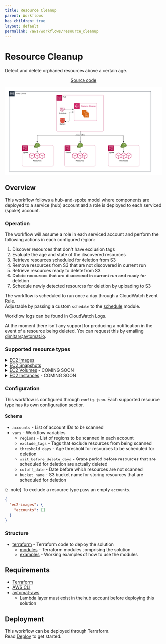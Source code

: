 ```yaml
---
title: Resource Cleanup
parent: Workflows
has_children: true
layout: default
permalink: /aws/workflows/resource_cleanup
---
```


# Resource Cleanup

Detect and delete orphaned resources above a certain age.<br/>

<p align="center">
   <a href="https://github.com/avtomat-hub/aws-workflow-resource-cleanup">Source code</a>
</p>

<img src="/assets/images/resource_cleanup.png?raw=true" style="width: 80rem; display: block; margin: auto;">

## Overview

This workflow follows a hub-and-spoke model where components are deployed to a service (hub) account and a role is deployed to each serviced (spoke) account.

### Operation
The workflow will assume a role in each serviced account and perform the following actions in each configured region:
1. Discover resources that don't have exclusion tags
2. Evaluate the age and state of the discovered resources
3. Retrieve resources scheduled for deletion from S3
4. Remove resources from S3 that are not discovered in current run
5. Retrieve resources ready to delete from S3
6. Delete resources that are discovered in current run and ready for deletion
7. Schedule newly detected resources for deletion by uploading to S3

The workflow is scheduled to run once a day through a CloudWatch Event Rule.<br/> 
Adjustable by passing a custom `schedule` to the [schedule](https://github.com/avtomat-hub/aws-workflow-resource-cleanup/tree/main/terraform/modules/schedule) module.<br/>

Workflow logs can be found in CloudWatch Logs.

At the moment there isn't any support for producing a notification in the event of a resource being deleted.
You can request this by emailing [dimitar@avtomat.io](mailto:dimitar@avtomat.io).

### Supported resource types

<details>
<summary><u>EC2 Images</u></summary>
<ul>
<li>Delete images older than the threshold</li>
<li>Delete underlying snapshots comprising the image</li>
<li>Do not target images managed by AWS Backup</li>
<li>Do not target images with exclusion tags</li>
</ul>
</details>
<details>
<summary><u>EC2 Snapshots</u></summary>
<ul>
<li>Delete snapshots older than the threshold</li>
<li>Do not target snapshots managed by AWS Backup</li>
<li>Do not target snapshots with exclusion tags</li>
</ul>
</details>
<details>
<summary><u>EC2 Volumes</u> - COMING SOON</summary>
<ul>
<li>Delete volumes in detached state for a period longer than threshold</li>
<li>Create a snapshot before deleting the volume</li>
<li>Do not target volumes with exclusion tags</li>
<li>Maximum threshold supported: 90 days</li>
<li>Log a warning and skip volumes for which CloudTrail event cannot be found</li>
</ul>
</details>
<details>
<summary><u>EC2 Instances</u> - COMING SOON</summary>
<ul>
<li>Delete instances in stopped state for a period longer than threshold</li>
<li>Create an image before deleting the instance</li>
<li>Do not target instances with exclusion tags</li>
<li>Maximum threshold supported: 90 days</li>
<li>Log a warning and skip instances for which CloudTrail event cannot be found</li>
</ul>
</details>

### Configuration

This workflow is configured through `config.json`. Each supported resource type has its own configuration section.

#### Schema

- `accounts` - List of account IDs to be scanned
- `vars` - Workflow variables
  - `regions` - List of regions to be scanned in each account
  - `exclude_tags` - Tags that exclude resources from being scanned
  - `threshold_days` - Age threshold for resources to be scheduled for deletion
  - `wait_before_delete_days` - Grace period before resources that are scheduled for deletion are actually deleted
  - `cutoff_date` - Date before which resources are not scanned
  - `bucket_name` - S3 bucket name for storing resources that are scheduled for deletion

{: .note}
To exclude a resource type pass an empty `accounts`.
```json
{
  "ec2-images": {
    "accounts": []
  }
}
```


### Structure

- [terraform](https://github.com/avtomat-hub/aws-workflow-resource-cleanup/tree/main/terraform) - Terraform code to deploy the solution
  - [modules](https://github.com/avtomat-hub/aws-workflow-resource-cleanup/tree/main/terraform/modules) - Terraform modules comprising the solution
  - [examples](https://github.com/avtomat-hub/aws-workflow-resource-cleanup/tree/main/terraform/examples) - Working examples of how to use the modules


## Requirements

- <a href="https://developer.hashicorp.com/terraform/install" target="_blank">Terraform</a>
- <a href="https://docs.aws.amazon.com/cli/latest/userguide/cli-chap-getting-started.html" target="_blank">AWS CLI</a>
- [avtomat-aws](/aws/deploy)
  - Lambda layer must exist in the hub account before deploying this solution


## Deployment

This workflow can be deployed through Terraform.<br/>
Read [Deploy](/aws/workflows/resource_cleanup/deploy) to get started.